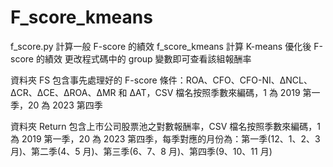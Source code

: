 # F_score_kmeans

f_score.py 計算一般 F-score 的績效
f_score_kmeans 計算 K-means 優化後 F-score 的績效
更改程式碼中的 group 變數即可查看該組報酬率

資料夾 FS 包含事先處理好的 F-score 條件：ROA、CFO、CFO-NI、ΔNCL、ΔCR、ΔCE、ΔROA、ΔMR 和 ΔAT，CSV 檔名按照季數來編碼，1 為 2019 第一季，20 為 2023 第四季

資料夾 Return 包含上市公司股票池之對數報酬率，CSV 檔名按照季數來編碼，1 為 2019 第一季，20 為 2023 第四季，每季對應的月份為：第一季(12、1、2、3 月)、第二季(4、5 月)、第三季(6、7、8 月)、第四季(9、10、11 月)
